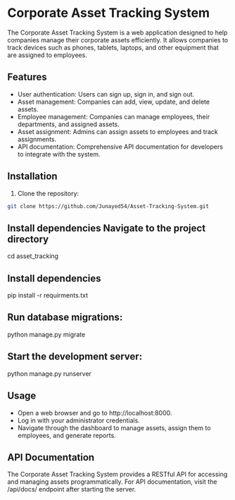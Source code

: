 # Corporate Asset Tracking System

The Corporate Asset Tracking System is a web application designed to help companies manage their corporate assets efficiently. It allows companies to track devices such as phones, tablets, laptops, and other equipment that are assigned to employees.

## Features

- User authentication: Users can sign up, sign in, and sign out.
- Asset management: Companies can add, view, update, and delete assets.
- Employee management: Companies can manage employees, their departments, and assigned assets.
- Asset assignment: Admins can assign assets to employees and track assignments.
- API documentation: Comprehensive API documentation for developers to integrate with the system.

## Installation

1. Clone the repository:

```bash
git clone https://github.com/Junayed54/Asset-Tracking-System.git
```

## Install dependencies Navigate to the project directory
cd asset_tracking
## Install dependencies

pip install -r requirments.txt
    
## Run database migrations:
python manage.py migrate


## Start the development server:
python manage.py runserver
## Usage


- Open a web browser and go to http://localhost:8000.
- Log in with your administrator credentials.
- Navigate through the dashboard to manage assets, assign them to employees, and generate reports.


## API Documentation

The Corporate Asset Tracking System provides a RESTful API for accessing and managing assets programmatically. For API documentation, visit the /api/docs/ endpoint after starting the server.